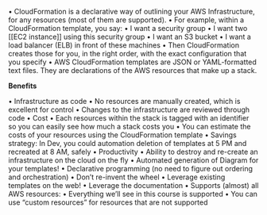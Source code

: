 • CloudFormation is a declarative way of outlining your AWS
Infrastructure, for any resources (most of them are supported).
• For example, within a CloudFormation template, you say:
	• I want a security group
	• I want two [[EC2 instance]] using this security group
	• I want an  S3 bucket
	• I want a load balancer (ELB) in front of these machines
• Then CloudFormation creates those for you, in the right order, with the exact configuration that you specify
• AWS CloudFormation templates are JSON or YAML-formatted text files. They are declarations of the AWS resources that make up a stack.

**Benefits**

• Infrastructure as code
	• No resources are manually created, which is excellent for control
	• Changes to the infrastructure are reviewed through code
• Cost
	• Each resources within the stack is tagged with an identifier so you can easily see how much a stack costs you
	• You can estimate the costs of your resources using the CloudFormation template
	• Savings strategy: In Dev, you could automation deletion of templates at 5 PM and recreated at 8 AM, safely
• Productivity
	• Ability to destroy and re-create an infrastructure on the cloud on the fly
	• Automated generation of Diagram for your templates!
	• Declarative programming (no need to figure out ordering and orchestration)
• Don’t re-invent the wheel
	• Leverage existing templates on the web!
	• Leverage the documentation
• Supports (almost) all AWS resources:
	• Everything we’ll see in this course is supported
	• You can use “custom resources” for resources that are not supported